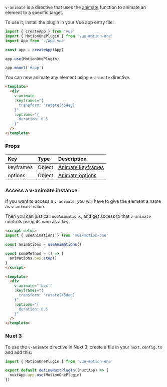 `v-animate` is a directive that uses the [animate](https://motion.dev/dom/animate) function to animate an element to a specific target.

To use it, install the plugin in your Vue app entry file:

```ts
import { createApp } from 'vue'
import { MotionOnePlugin } from 'vue-motion-one'
import App from './App.vue'

const app = createApp(App)

app.use(MotionOnePlugin)

app.mount('#app')
```

You can now animate any element using `v-animate` directive.

```html
<template>
  <div
    v-animate
    :keyframes="{
      transform: 'rotate(45deg)'
    }"
    :options="{
      duration: 0.5
    }"
  />
</template>
```

### Props

| Key | Type | Description |
| :----- | :-------- | :---------- |
| keyframes | Object | [Animate keyframes](https://motion.dev/dom/animate#keyframes) |
| options | Object | [Animate options](https://motion.dev/dom/animate#options) |

### Access a v-animate instance

If you want to access a `v-animate`, you will have to give the element a name as `v-animate` value.

Then you can just call `useAnimations`, and get access to that `v-animate` controls using its `name` as a `key`.

```html
<script setup>
import { useAnimations } from 'vue-motion-one'

const animations = useAnimations()

const someMethod = () => {
  animations.box.stop()
}
</script>

<template>
  <div
    v-animate="'box'"
    :keyframes="{
      transform: 'rotate(45deg)'
    }"
    :options="{
      duration: 0.5
    }"
  />
</template>
```

### Nuxt 3

To use the `v-animate` directive in Nuxt 3, create a file in your `nuxt.config.ts` and add this:

```ts
import { MotionOnePlugin } from 'vue-motion-one'

export default defineNuxtPlugin((nuxtApp) => {
  nuxtApp.app.use(MotionOnePlugin)
})
```